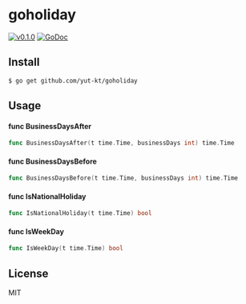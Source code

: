 # goholiday

[![v0.1.0](https://img.shields.io/github/package-json/v/badges/shields.svg)]()
[![GoDoc](https://godoc.org/github.com/yut-kt/goholiday?status.svg)](https://godoc.org/github.com/yut-kt/goholiday)

## Install
```bash
$ go get github.com/yut-kt/goholiday
```

## Usage

#### func  BusinessDaysAfter

```go
func BusinessDaysAfter(t time.Time, businessDays int) time.Time
```

#### func  BusinessDaysBefore

```go
func BusinessDaysBefore(t time.Time, businessDays int) time.Time
```

#### func  IsNationalHoliday

```go
func IsNationalHoliday(t time.Time) bool
```

#### func  IsWeekDay

```go
func IsWeekDay(t time.Time) bool
```

## License
MIT


